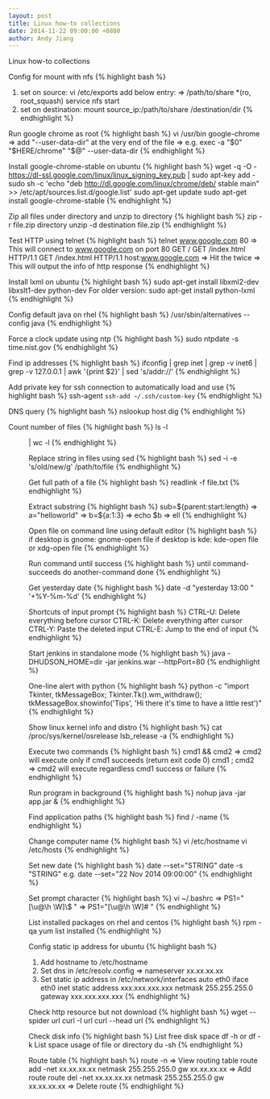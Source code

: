 ```yaml
---
layout: post
title: Linux how-to collections
date: 2014-11-22 09:00:00 +0800
author: Andy Jiang
---
```


Linux how-to collections

Config for mount with nfs
{% highlight bash %}
1) set on source:
vi /etc/exports
add below entry:
=> /path/to/share *(ro, root_squash)
service nfs start
2) set on destination:
mount source_ip:/path/to/share /destination/dir
{% endhighlight %}

Run google chrome as root
{% highlight bash %}
vi /usr/bin google-chrome
=> add "--user-data-dir" at the very end of the file
=> e.g. exec -a "$0" "$HERE/chrome" "$@" --user-data-dir
{% endhighlight %}

Install google-chrome-stable on ubuntu
{% highlight bash %}
wget -q -O - https://dl-ssl.google.com/linux/linux_signing_key.pub | sudo apt-key add -
sudo sh -c 'echo "deb http://dl.google.com/linux/chrome/deb/ stable main" >> /etc/apt/sources.list.d/google.list'
sudo apt-get update sudo apt-get install google-chrome-stable
{% endhighlight %}

Zip all files under directory and unzip to directory
{% highlight bash %}
zip -r file.zip directory
unzip -d destination file.zip
{% endhighlight %}

Test HTTP using telnet
{% highlight bash %}
telnet www.google.com 80
=> This will connect to www.google.com on port 80
GET /
GET /index.html HTTP/1.1
GET /index.html HTTP/1.1 host:www.google.com
=> Hit the <enter> twice
=> This will output the info of http response
{% endhighlight %}

Install lxml on ubuntu
{% highlight bash %}
sudo apt-get install libxml2-dev libxslt1-dev python-dev
For older version:
sudo apt-get install python-lxml
{% endhighlight %}

Config default java on rhel
{% highlight bash %}
/usr/sbin/alternatives --config java
{% endhighlight %}

Force a clock update using ntp
{% highlight bash %}
sudo ntpdate -s time.nist.gov
{% endhighlight %}

Find ip addresses
{% highlight bash %}
ifconfig | grep inet | grep -v inet6 | grep -v 127.0.0.1 | awk '{print $2}' | sed 's/addr://'
{% endhighlight %}

Add private key for ssh connection to automatically load and use
{% highlight bash %}
ssh-agent `ssh-add ~/.ssh/custom-key`
{% endhighlight %}

DNS query
{% highlight bash %}
nslookup <target>
host <target>
dig <target>
{% endhighlight %}

Count number of files
{% highlight bash %}
ls -l <dir> | wc -l
{% endhighlight %}

Replace string in files using sed
{% highlight bash %}
sed -i -e 's/old/new/g' /path/to/file
{% endhighlight %}

Get full path of a file
{% highlight bash %}
readlink -f file.txt
{% endhighlight %}

Extract substring
{% highlight bash %}
sub=${parent:start:length}
=> a="helloworld"
=> b=${a:1:3}
=> echo $b
=> ell
{% endhighlight %}

Open file on command line using default editor
{% highlight bash %}
if desktop is gnome:
gnome-open file
if desktop is kde:
kde-open file
or
xdg-open file
{% endhighlight %}

Run command until success
{% highlight bash %}
until command-succeeds do
    another-command
done
{% endhighlight %}

Get yesterday date
{% highlight bash %}
date -d "yesterday 13:00 " '+%Y-%m-%d'
{% endhighlight %}

Shortcuts of input prompt
{% highlight bash %}
CTRL-U: Delete everything before cursor
CTRL-K: Delete everything after cursor
CTRL-Y: Paste the deleted input
CTRL-E: Jump to the end of input
{% endhighlight %}

Start jenkins in standalone mode
{% highlight bash %}
java -DHUDSON_HOME=dir -jar jenkins.war --httpPort=80
{% endhighlight %}

One-line alert with python
{% highlight bash %}
python -c "import Tkinter, tkMessageBox; Tkinter.Tk().wm_withdraw(); tkMessageBox.showinfo('Tips', 'Hi there it\'s time to have a little rest')"
{% endhighlight %}

Show linux kernel info and distro
{% highlight bash %}
cat /proc/sys/kernel/osrelease
lsb_release -a
{% endhighlight %}

Execute two commands
{% highlight bash %}
cmd1 && cmd2
=> cmd2 will execute only if cmd1 succeeds (return exit code 0)
cmd1 ;  cmd2
=> cmd2 will execute regardless cmd1 success or failure
{% endhighlight %}

Run program in background
{% highlight bash %}
nohup java -jar app.jar &
{% endhighlight %}

Find application paths
{% highlight bash %}
find / -name <appname>
{% endhighlight %}

Change computer name
{% highlight bash %}
vi /etc/hostname
vi /etc/hosts
{% endhighlight %}

Set new date
{% highlight bash %}
date --set="STRING"
date -s "STRING"
e.g.
date --set="22 Nov 2014 09:00:00"
{% endhighlight %}

Set prompt character
{% highlight bash %}
vi ~/.bashrc
=> PS1="[\u@\h \W]\\$ "
=> PS1="[\u@\h \W]# "
{% endhighlight %}

List installed packages on rhel and centos
{% highlight bash %}
rpm -qa
yum list installed
{% endhighlight %}

Config static ip address for ubuntu
{% highlight bash %}
1) Add hostname to /etc/hostname
2) Set dns in /etc/resolv.config
=> nameserver xx.xx.xx.xx
3) Set static ip address in /etc/network/interfaces
auto eth0
iface eth0 inet static
address xxx.xxx.xxx.xxx
netmask 255.255.255.0
gateway xxx.xxx.xxx.xxx
{% endhighlight %}

Check http resource but not download
{% highlight bash %}
wget --spider url
curl -I url
curl --head url
{% endhighlight %}

Check disk info
{% highlight bash %}
List free disk space
df -h or df -k
List space usage of file or directory
du -sh
{% endhighlight %}

Route table
{% highlight bash %}
route -n
=> View routing table
route add -net xx.xx.xx.xx netmask 255.255.255.0 gw xx.xx.xx.xx
=> Add route
route del -net xx.xx.xx.xx netmask 255.255.255.0 gw xx.xx.xx.xx
=> Delete route
{% endhighlight %}
